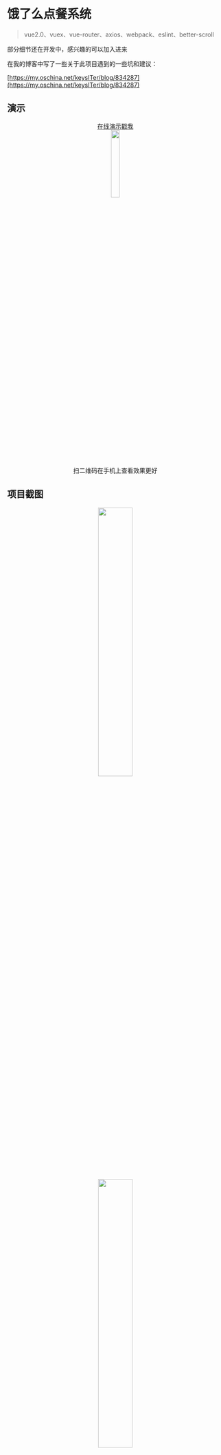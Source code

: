 # 饿了么点餐系统

> vue2.0、vuex、vue-router、axios、webpack、eslint、better-scroll

部分细节还在开发中，感兴趣的可以加入进来

在我的博客中写了一些关于此项目遇到的一些坑和建议：

[https://my.oschina.net/keysITer/blog/834287](https://my.oschina.net/keysITer/blog/834287)


## 演示

<div align=center><a href="http://vuejssellapp.t.imooc.io/" target=_blank>在线演示戳我</a></div>

<div align=center>
<img src="https://static.oschina.net/uploads/space/2017/0207/180535_4FSI_2493500.png" width="20%">
<div>扫二维码在手机上查看效果更好</div>
</div>

## 项目截图

<div align=center><img src="https://static.oschina.net/uploads/space/2017/0207/110250_3uWi_2493500.jpeg" width="40%"></div>

<div align=center><img src="https://static.oschina.net/uploads/space/2017/0207/110759_xva1_2493500.jpeg" width="40%"></div>


## 安装步骤

``` bash
# install dependencies
npm install

# serve with hot reload at localhost:8080
npm run dev

# build for production with minification
npm run build
```

